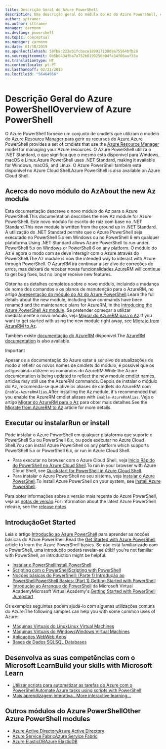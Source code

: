 ```yaml
---
title: Descrição Geral do Azure PowerShell
description: Uma descrição geral do módulo do Az do Azure PowerShell, com informações sobre como instalar e começar a utilizar.
author: sptramer
ms.author: sttramer
manager: carmonm
ms.devlang: powershell
ms.topic: conceptual
ms.manager: carmonm
ms.date: 01/10/2019
ms.openlocfilehash: 58fb9c222eb1fcbace189917138d9a75564bfb29
ms.sourcegitcommit: 0b5b0434fba7a752b0199256e04fa34f06aaf33a
ms.translationtype: HT
ms.contentlocale: pt-PT
ms.lasthandoff: 02/21/2019
ms.locfileid: "56464966"
---
```

# <a name="overview-of-azure-powershell"></a><span data-ttu-id="fe3d1-103">Descrição Geral do Azure PowerShell</span><span class="sxs-lookup"><span data-stu-id="fe3d1-103">Overview of Azure PowerShell</span></span>

<span data-ttu-id="fe3d1-104">O Azure PowerShell fornece um conjunto de cmdlets que utilizam o modelo do [Azure Resource Manager](/azure/azure-resource-manager/resource-group-overview) para gerir os recursos do Azure.</span><span class="sxs-lookup"><span data-stu-id="fe3d1-104">Azure PowerShell provides a set of cmdlets that use the [Azure Resource Manager](/azure/azure-resource-manager/resource-group-overview) model for managing your Azure resources.</span></span> <span data-ttu-id="fe3d1-105">O Azure PowerShell utiliza o .NET Standard, o que significa que o mesmo está disponível para Windows, macOS e Linux.</span><span class="sxs-lookup"><span data-stu-id="fe3d1-105">Azure PowerShell uses .NET Standard, making it available for Windows, macOS, and Linux.</span></span>
<span data-ttu-id="fe3d1-106">O Azure PowerShell também está disponível no Azure Cloud Shell.</span><span class="sxs-lookup"><span data-stu-id="fe3d1-106">Azure PowerShell is also available on Azure Cloud Shell.</span></span>

## <a name="about-the-new-az-module"></a><span data-ttu-id="fe3d1-107">Acerca do novo módulo do Az</span><span class="sxs-lookup"><span data-stu-id="fe3d1-107">About the new Az module</span></span>

<span data-ttu-id="fe3d1-108">Esta documentação descreve o novo módulo do Az para o Azure PowerShell.</span><span class="sxs-lookup"><span data-stu-id="fe3d1-108">This documentation describes the new Az module for Azure PowerShell.</span></span> <span data-ttu-id="fe3d1-109">Este novo módulo foi escrito de raiz com base no .NET Standard.</span><span class="sxs-lookup"><span data-stu-id="fe3d1-109">This new module is written from the ground up in .NET Standard.</span></span> <span data-ttu-id="fe3d1-110">A utilização do .NET Standard permite que o Azure PowerShell seja executado no PowerShell 5.x em Windows ou no PowerShell 6 em qualquer plataforma.</span><span class="sxs-lookup"><span data-stu-id="fe3d1-110">Using .NET Standard allows Azure PowerShell to run under PowerShell 5.x on Windows or PowerShell 6 on any platform.</span></span> <span data-ttu-id="fe3d1-111">O módulo do Az é agora o modo com se deve interagir com o Azure através do PowerShell.</span><span class="sxs-lookup"><span data-stu-id="fe3d1-111">The Az module is now the intended way to interact with Azure through PowerShell.</span></span>
<span data-ttu-id="fe3d1-112">O AzureRM irá continuar a ser alvo de correções de erros, mas deixará de receber novas funcionalidades.</span><span class="sxs-lookup"><span data-stu-id="fe3d1-112">AzureRM will continue to get bug fixes, but no longer receive new features.</span></span>

<span data-ttu-id="fe3d1-113">Obtenha os detalhes completos sobre o novo módulo, incluindo a mudança de nome dos comandos e os planos de manutenção para o AzureRM, no artigo [Apresentação do módulo do Az do Azure PowerShell](new-azureps-module-az.md).</span><span class="sxs-lookup"><span data-stu-id="fe3d1-113">Learn the full details about the new module, including how commands have been renamed and the maintenance plans for AzureRM, in the [Introducing the Azure PowerShell Az module](new-azureps-module-az.md).</span></span> <span data-ttu-id="fe3d1-114">Se pretender começar a utilizar imediatamente o novo módulo, veja [Migrar do AzureRM para o Az](migrate-from-azurerm-to-az.md).</span><span class="sxs-lookup"><span data-stu-id="fe3d1-114">If you want to get started with using the new module right away, see [Migrate from AzureRM to Az](migrate-from-azurerm-to-az.md).</span></span>

<span data-ttu-id="fe3d1-115">Também existe [documentação do AzureRM](/powershell/azure/azurerm) disponível.</span><span class="sxs-lookup"><span data-stu-id="fe3d1-115">The [AzureRM documentation](/powershell/azure/azurerm) is also available.</span></span>

> [!IMPORTANT]
>
> <span data-ttu-id="fe3d1-116">Apesar de a documentação do Azure estar a ser alvo de atualizações de modo a refletir os novos nomes de cmdlets do módulo, é possível que os artigos ainda utilizem os comandos do AzureRM.</span><span class="sxs-lookup"><span data-stu-id="fe3d1-116">While the Azure documentation is being updated to reflect the new module cmdlet names, articles may still use the AzureRM commands.</span></span> <span data-ttu-id="fe3d1-117">Depois de instalar o módulo do Az, recomenda-se que ative os aliases de cmdlets do AzureRM com `Enable-AzureRmAlias`.</span><span class="sxs-lookup"><span data-stu-id="fe3d1-117">After installing the Az module, it's recommended that you enable the AzureRM cmdlet aliases with `Enable-AzureRmAlias`.</span></span> <span data-ttu-id="fe3d1-118">Veja o artigo [Migrar do AzureRM para o Az](migrate-from-azurerm-to-az.md) para obter mais detalhes.</span><span class="sxs-lookup"><span data-stu-id="fe3d1-118">See the [Migrate from AzureRM to Az](migrate-from-azurerm-to-az.md) article for more details.</span></span>

## <a name="run-or-install"></a><span data-ttu-id="fe3d1-119">Executar ou instalar</span><span class="sxs-lookup"><span data-stu-id="fe3d1-119">Run or install</span></span>

<span data-ttu-id="fe3d1-120">Pode instalar o Azure PowerShell em qualquer plataforma que suporte o PowerShell 5.x ou PowerShell 6.x, ou pode executar no Azure Cloud Shell.</span><span class="sxs-lookup"><span data-stu-id="fe3d1-120">You can install Azure PowerShell on any platform which supports PowerShell 5.x or PowerShell 6.x, or run in Azure Cloud Shell.</span></span>

* <span data-ttu-id="fe3d1-121">Para executar no browser com o Azure Cloud Shell, veja [Início Rápido do PowerShell no Azure Cloud Shell](/azure/cloud-shell/quickstart-powershell).</span><span class="sxs-lookup"><span data-stu-id="fe3d1-121">To run in your browser with Azure Cloud Shell, see [Quickstart for PowerShell in Azure Cloud Shell](/azure/cloud-shell/quickstart-powershell).</span></span>
* <span data-ttu-id="fe3d1-122">Para instalar o Azure PowerShell no seu sistema, veja [Instalar o Azure PowerShell](install-az-ps.md).</span><span class="sxs-lookup"><span data-stu-id="fe3d1-122">To install Azure PowerShell on your system, see [Install Azure PowerShell](install-az-ps.md).</span></span>

<span data-ttu-id="fe3d1-123">Para obter informações sobre a versão mais recente do Azure PowerShell, veja as [notas de versão](release-notes-azureps.md).</span><span class="sxs-lookup"><span data-stu-id="fe3d1-123">For information about the latest Azure PowerShell release, see the [release notes](release-notes-azureps.md).</span></span>

## <a name="get-started"></a><span data-ttu-id="fe3d1-124">Introdução</span><span class="sxs-lookup"><span data-stu-id="fe3d1-124">Get Started</span></span>

<span data-ttu-id="fe3d1-125">Leia o artigo [Introdução ao Azure PowerShell](get-started-azureps.md) para aprender as noções básicas do Azure PowerShell.</span><span class="sxs-lookup"><span data-stu-id="fe3d1-125">Read the [Get Started with Azure PowerShell](get-started-azureps.md) article to learn the Azure PowerShell basics.</span></span> <span data-ttu-id="fe3d1-126">Se não está familiarizado com o PowerShell, uma introdução poderá revelar-se útil:</span><span class="sxs-lookup"><span data-stu-id="fe3d1-126">If you're not familiar with PowerShell, an introduction might be helpful:</span></span>

* [<span data-ttu-id="fe3d1-127">Instalar o PowerShell</span><span class="sxs-lookup"><span data-stu-id="fe3d1-127">Install PowerShell</span></span>](/powershell/scripting/install/installing-powershell)
* [<span data-ttu-id="fe3d1-128">Scripting com o PowerShell</span><span class="sxs-lookup"><span data-stu-id="fe3d1-128">Scripting with PowerShell</span></span>](/powershell/scripting/powershell-scripting)
* [<span data-ttu-id="fe3d1-129">Noções básicas do PowerShell: (Parte 1) Introdução ao PowerShell</span><span class="sxs-lookup"><span data-stu-id="fe3d1-129">PowerShell Basics: (Part 1) Getting Started with PowerShell</span></span>](https://channel9.msdn.com/Blogs/Taste-of-Premier/PowerShellBasicsPart1)
* <span data-ttu-id="fe3d1-130">[Introdução ao Arranque do PowerShell](https://mva.microsoft.com/liveevents/powershell-jumpstart) da Microsoft Virtual Academy</span><span class="sxs-lookup"><span data-stu-id="fe3d1-130">Microsoft Virtual Academy's [Getting Started with PowerShell Jumpstart](https://mva.microsoft.com/liveevents/powershell-jumpstart)</span></span>

<span data-ttu-id="fe3d1-131">Os exemplos seguintes podem ajudá-lo com algumas utilizações comuns do Azure:</span><span class="sxs-lookup"><span data-stu-id="fe3d1-131">The following samples can help you with some common uses of Azure:</span></span>

* [<span data-ttu-id="fe3d1-132">Máquinas Virtuais do Linux</span><span class="sxs-lookup"><span data-stu-id="fe3d1-132">Linux Virtual Machines</span></span>](/azure/virtual-machines/virtual-machines-linux-powershell-samples?toc=/powershell/azure/toc.json)
* [<span data-ttu-id="fe3d1-133">Máquinas Virtuais do Windows</span><span class="sxs-lookup"><span data-stu-id="fe3d1-133">Windows Virtual Machines</span></span>](/azure/virtual-machines/virtual-machines-windows-powershell-samples?toc=/powershell/azure/toc.json)
* [<span data-ttu-id="fe3d1-134">Aplicações Web</span><span class="sxs-lookup"><span data-stu-id="fe3d1-134">Web Apps</span></span>](/azure/app-service-web/app-service-powershell-samples?toc=/powershell/azure/toc.json)
* [<span data-ttu-id="fe3d1-135">Bases de Dados SQL</span><span class="sxs-lookup"><span data-stu-id="fe3d1-135">SQL Databases</span></span>](/azure/sql-database/sql-database-powershell-samples?toc=/powershell/azure/toc.json)

## <a name="build-your-skills-with-microsoft-learn"></a><span data-ttu-id="fe3d1-136">Desenvolva as suas competências com o Microsoft Learn</span><span class="sxs-lookup"><span data-stu-id="fe3d1-136">Build your skills with Microsoft Learn</span></span>

- [<span data-ttu-id="fe3d1-137">Utilizar scripts para automatizar as tarefas do Azure com o PowerShell</span><span class="sxs-lookup"><span data-stu-id="fe3d1-137">Automate Azure tasks using scripts with PowerShell</span></span>](/learn/modules/automate-azure-tasks-with-powershell/)
- [<span data-ttu-id="fe3d1-138">Mais aprendizagem interativa...</span><span class="sxs-lookup"><span data-stu-id="fe3d1-138">More interactive learning...</span></span>](/learn/browse/?term=powershell)

## <a name="other-azure-powershell-modules"></a><span data-ttu-id="fe3d1-139">Outros módulos do Azure PowerShell</span><span class="sxs-lookup"><span data-stu-id="fe3d1-139">Other Azure PowerShell modules</span></span>

* [<span data-ttu-id="fe3d1-140">Azure Active Directory</span><span class="sxs-lookup"><span data-stu-id="fe3d1-140">Azure Active Directory</span></span>](/powershell/azure/active-directory/)
* [<span data-ttu-id="fe3d1-141">Azure Service Fabric</span><span class="sxs-lookup"><span data-stu-id="fe3d1-141">Azure Service Fabric</span></span>](/powershell/azure/service-fabric/)
* [<span data-ttu-id="fe3d1-142">Azure ElasticDB</span><span class="sxs-lookup"><span data-stu-id="fe3d1-142">Azure ElasticDB</span></span>](/powershell/azure/elasticdbjobs/)
